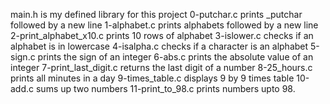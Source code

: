 main.h is my defined library for this project
0-putchar.c prints _putchar followed by a new line
1-alphabet.c prints alphabets followed by a new line
2-print_alphabet_x10.c prints 10 rows of alphabet
3-islower.c checks if an alphabet is in lowercase
4-isalpha.c checks if a character is an alphabet
5-sign.c prints the sign of an integer
6-abs.c prints the absolute value of an integer
7-print_last_digit.c returns the last digit of a number
8-25_hours.c prints all minutes in a day
9-times_table.c displays 9 by 9 times table
10-add.c sums up two numbers
11-print_to_98.c prints numbers upto 98.
